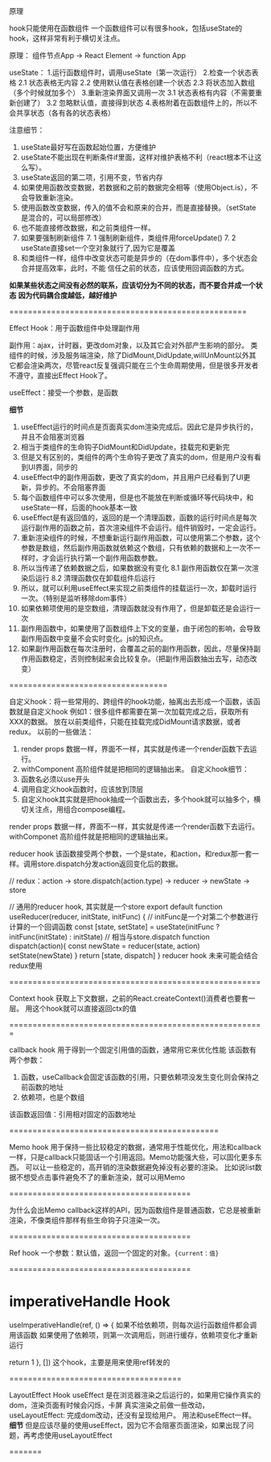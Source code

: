 原理

hook只能使用在函数组件
一个函数组件可以有很多hook，包括useState的hook，这样非常有利于横切关注点。

原理：
  组件节点App -> React Element -> function App

useState：
1.运行函数组件时，调用useState（第一次运行）
2.检查一个状态表格
  2.1 状态表格无内容
  2.2 使用默认值在表格创建一个状态
  2.3 将状态加入数组（多个时候就加多个）
3.重新渲染界面又调用一次
  3.1 状态表格有内容（不需要重新创建了）
  3.2 忽略默认值，直接得到状态
4.表格附着在函数组件上的，所以不会共享状态（各有各的状态表格）

注意细节：
1. useState最好写在函数起始位置，方便维护
2. useState不能出现在判断条件if里面，这样对维护表格不利（react根本不让这么写）。
3. useState返回的第二项，引用不变，节省内存
4. 如果使用函数改变数据，若数据和之前的数据完全相等（使用Object.is），不会导致重新渲染。
5. 使用函数改变数据，传入的值不会和原来的合并，而是直接替换。（setState是混合的，可以局部修改）
6. 也不能直接修改数据，和之前类组件一样。
7. 如果要强制刷新组件
   7. 1 强制刷新组件，类组件用forceUpdate()
   7. 2 useState直接set一个空对象就行了,因为它是覆盖
8. 和类组件一样，组件中改变状态可能是异步的（在dom事件中），多个状态会合并提高效率，此时，不能   信任之前的状态，应该使用回调函数的方式。

**如果某些状态之间没有必然的联系，应该切分为不同的状态，而不要合并成一个状态**
**因为代码耦合度越低，越好维护**

===================================================

Effect Hook：用于函数组件中处理副作用

副作用：ajax，计时器，更改dom对象，以及其它会对外部产生影响的部分。
       类组件的时候，涉及服务端渲染，除了DidMount,DidUpdate,willUnMount以外其它都会渲染两次，尽管react反复强调只能在三个生命周期使用，但是很多开发者不遵守，直接出Effect Hook了。

useEffect：接受一个参数，是函数

**细节**
1. useEffect运行的时间点是页面真实dom渲染完成后。因此它是异步执行的，并且不会阻塞浏览器
2. 相当于类组件的生命钩子DidMount和DidUpdate，挂载完和更新完
3. 但是又有区别的，类组件的两个生命钩子更改了真实的dom，但是用户没有看到UI界面，同步的
4. useEffect中的副作用函数，更改了真实的dom，并且用户已经看到了UI更新，异步的。不会阻塞界面
5. 每个函数组件中可以多次使用，但是也不能放在判断或循环等代码块中，和useState一样，后面的hook基本一致
6. useEffect是有返回值的，返回的是一个清理函数，函数的运行时间点是每次运行副作用的函数之前，首次渲染组件不会运行。组件销毁时，一定会运行。
7. 重新渲染组件的时候，不想重新运行副作用函数，可以使用第二个参数，这个参数是数组，然后副作用函数就依赖这个数组，只有依赖的数据和上一次不一样时，才会运行执行第一个副作用函数参数。
8. 所以当传递了依赖数据之后，如果数据没有变化
   8.1 副作用函数仅在第一次渲染后运行
   8.2 清理函数仅在卸载组件后运行
9. 所以，就可以利用useEffect来实现之前类组件的挂载运行一次，卸载时运行一次。（特别是监听移除dom事件）
10. 如果依赖项使用的是空数组，清理函数就没有作用了，但是卸载还是会运行一次
11. 副作用函数中，如果使用了函数组件上下文的变量，由于闭包的影响，会导致副作用函数中变量不会实时变化。js的知识点。
12. 如果副作用函数在每次注册时，会覆盖之前的副作用函数，因此，尽量保持副作用函数稳定，否则控制起来会比较复杂。（把副作用函数抽出去写，动态改变）

==================================

自定义hook：将一些常用的、跨组件的hook功能，抽离出去形成一个函数，该函数就是自定义hook
例如1：很多组件都需要在第一次加载完成之后，获取所有XXX的数据。
放在以前类组件，只能在挂载完成DidMount请求数据，或者redux。
以前的一些做法：
1. render props 数据一样，界面不一样，其实就是传递一个render函数下去运行。
2. withComponent 高阶组件就是把相同的逻辑抽出来。
自定义hook细节：
1. 函数名必须以use开头
2. 调用自定义hook函数时，应该放到顶层
3. 自定义hook其实就是把hook抽成一个函数出去，多个hook就可以抽多个，横切关注点，用组合compose编程。

render props 数据一样，界面不一样，其实就是传递一个render函数下去运行。
withComponet 高阶组件就是把相同的逻辑抽出来。

reducer hook
该函数接受两个参数，一个是state，和action，和redux那一套一样。调用store.dispatch分发action返回变化后的数据。

// redux：action -> store.dispatch(action.type) -> reducer -> newState -> store

// 通用的reducer hook, 其实就是一个store
export default function useReducer(reducer, initState, initFunc) {
    // initFunc是一个对第二个参数进行计算的一个回调函数
    const [state, setState] = useState(initFunc ? initFunc(initState) : initState)
    // 相当与store.dispatch
    function dispatch(action){
        const newState = reducer(state, action)
        setState(newState)
    }
    return [state, dispatch]
}
reducer hook 未来可能会结合redux使用

======================================================

Context hook
获取上下文数据，之前的React.createContext()消费者也要套一层。
用这个hook就可以直接返回ctx的值

=======================================================

callback hook
用于得到一个固定引用值的函数，通常用它来优化性能
该函数有两个参数：
1. 函数，useCallback会固定该函数的引用，只要依赖项没发生变化则会保持之前函数的地址
2. 依赖项，也是个数组

该函数返回值：引用相对固定的函数地址

=============================================

Memo hook
用于保持一些比较稳定的数据，通常用于性能优化，用法和callback一样，只是callback只能固话一个引用返回。Memo功能强大些，可以固化更多东西。
可以让一些稳定的，高开销的渲染数据避免掉没有必要的渲染。
比如说list数据不想受点击事件避免不了的重新渲染，就可以用Memo

=======================================

为什么会出Memo callback这样的API，因为函数组件是普通函数，它总是被重新渲染，不像类组件那样有些生命钩子只渲染一次。

=======================================

Ref hook 一个参数：默认值，返回一个固定的对象。```{current：值}```

=======================================

# imperativeHandle Hook
useImperativeHandle(ref, () => {
  如果不给依赖项，则每次运行函数组件都会调用该函数
  如果使用了依赖项，则第一次调用后，则进行缓存，依赖项变化才重新运行
  <!-- ref.current = 1 -->
  return 1
}, [])
这个hook，主要是用来使用ref转发的

=====================================

LayoutEffect Hook
useEffect 是在浏览器渲染之后运行的，如果用它操作真实的dom，渲染页面有时候会闪烁，卡屏
真实渲染之前做一些改动，useLayoutEffect: 完成dom改动，还没有呈现给用户。
用法和useEffect一样。
**细节**
但是应该尽量的使用useEffect，因为它不会阻塞页面渲染，如果出现了问题，再考虑使用useLayoutEffect











=======






